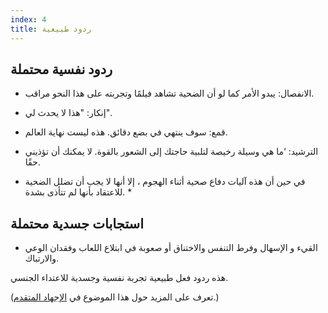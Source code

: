 ```yaml
---
index: 4
title: ردود طبيعية
---
```

## ردود نفسية محتملة

* الانفصال: يبدو الأمر كما لو أن الضحية تشاهد فيلمًا وتجربته على هذا النحو
مراقب.
* إنكار: "هذا لا يحدث لي".
* قمع:  سوف ينتهي في بضع دقائق. هذه ليست نهاية العالم.
* الترشيد: ‘ما هي وسيلة رخيصة لتلبية حاجتك إلى الشعور بالقوة.
لا يمكنك أن تؤذيني حقًا.

* في حين أن هذه آليات دفاع صحية أثناء الهجوم ، إلا أنها لا يجب أن تضلل
الضحية للاعتقاد بأنها لم تتأذى بشدة. *

## استجابات جسدية محتملة

* القيء و الإسهال وفرط التنفس والاختناق أو صعوبة في ابتلاع اللعاب وفقدان الوعي والارتباك.

هذه ردود فعل طبيعية تجربة نفسية وجسدية
 للاعتداء الجنسي.

(تعرف على المزيد حول هذا الموضوع في [الإجهاد المتقدم](umbrella://stress/stress/advanced).)